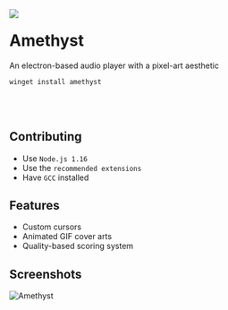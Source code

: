 <img align="left" src="https://media.discordapp.net/attachments/845328432715923487/978860497577340928/logo.png?width=192&height=192">

# Amethyst
An electron-based audio player with a pixel-art aesthetic

```powershell
winget install amethyst
```

<br>
<br>

## Contributing
- Use `Node.js 1.16`
- Use the `recommended extensions`
- Have `GCC` installed

## Features
- Custom cursors
- Animated GIF cover arts
- Quality-based scoring system

## Screenshots
![Amethyst](https://cdn.discordapp.com/attachments/755597803102928966/1003459286959140994/unknown.png)
